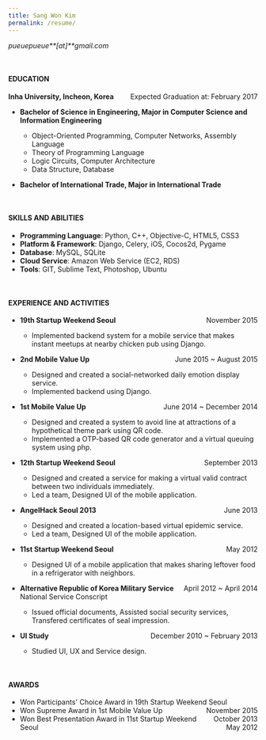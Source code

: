 ```yaml
---
title: Sang Won Kim
permalink: /resume/
---
```

_pueuepueue**[at]**gmail.com_

<br />

#### EDUCATION

**Inha University, Incheon, Korea** <time style="float: right">Expected Graduation at: February 2017</time>

- **Bachelor of Science in Engineering, Major in Computer Science and Information Engineering**
  + Object-Oriented Programming, Computer Networks, Assembly Language
  + Theory of Programming Language
  + Logic Circuits, Computer Architecture
  + Data Structure, Database

- **Bachelor of International Trade, Major in International Trade**

<br />

#### SKILLS AND ABILITIES

- **Programming Language**: Python, C++, Objective-C, HTML5, CSS3
- **Platform &amp; Framework**: Django, Celery, iOS, Cocos2d, Pygame
- **Database**: MySQL, SQLite
- **Cloud Service**: Amazon Web Service (EC2, RDS)
- **Tools**: GIT, Sublime Text, Photoshop, Ubuntu

<br />

#### EXPERIENCE AND ACTIVITIES

- **19th Startup Weekend Seoul** <time style="float: right">November 2015</time>
  + Implemented backend system for a mobile service that makes instant meetups at nearby chicken pub using Django.

- **2nd Mobile Value Up** <time style="float: right">June 2015 ~ August 2015</time>
  + Designed and created a social-networked daily emotion display service.
  + Implemented backend using Django.

- **1st Mobile Value Up** <time style="float: right">June 2014 ~ December 2014</time>
  + Designed and created a system to avoid line at attractions of a hypothetical theme park using QR code.
  + Implemented a OTP-based QR code generator and a virtual queuing system using php.

- **12th Startup Weekend Seoul** <time style="float: right">September 2013</time>
  + Designed and created a service for making a virtual valid contract between two individuals immediately.
  + Led a team, Designed UI of the mobile application.

- **AngelHack Seoul 2013** <time style="float: right">June 2013</time>
  + Designed and created a location-based virtual epidemic service.
  + Led a team, Designed UI of the mobile application.

- **11st Startup Weekend Seoul** <time style="float: right">May 2012</time>
  + Designed UI of a mobile application that makes sharing leftover food in a refrigerator with neighbors.

- **Alternative Republic of Korea Military Service** <time style="float: right">April 2012 ~ April 2014</time>
National Service Conscript
  + Issued official documents, Assisted social security services, Transfered certificates of seal impression.

- **UI Study** <time style="float: right">December 2010 ~ February 2013</time>
  + Studied UI, UX and Service design.

<br />

#### AWARDS

- Won Participants' Choice Award in 19th Startup Weekend Seoul <time style="float: right">November 2015</time>
- Won Supreme Award in 1st Mobile Value Up <time style="float: right">October 2013</time>
- Won Best Presentation Award in 11st Startup Weekend Seoul <time style="float: right">May 2012</time>